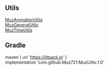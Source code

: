 ## Utils
 [MuzAnimationUtils](https://github.com/Muz721/MuzUtils/blob/master/app/src/main/java/com/muz/muzutils/utils/MuzAnimationUtils.java)  
 [MuzGeneralUtils](https://github.com/Muz721/MuzUtils/blob/master/app/src/main/java/com/muz/muzutils/utils/MuzGeneralUtils.java)  
 [MuzTimeUtils](https://github.com/Muz721/MuzUtils/blob/master/app/src/main/java/com/muz/muzutils/utils/MuzTimeUtils.java)
 ## Gradle
 maven { url 'https://jitpack.io' }  
 implementation 'com.github.Muz721:MuzUtils:1.0'
